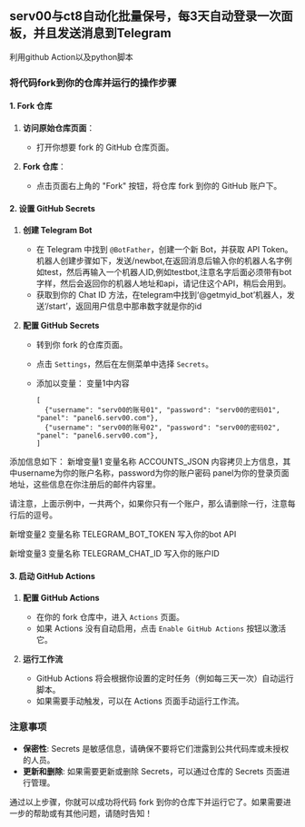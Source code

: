 ## serv00与ct8自动化批量保号，每3天自动登录一次面板，并且发送消息到Telegram

利用github Action以及python脚本


### 将代码fork到你的仓库并运行的操作步骤

#### 1. Fork 仓库

1. **访问原始仓库页面**：
    - 打开你想要 fork 的 GitHub 仓库页面。

2. **Fork 仓库**：
    - 点击页面右上角的 "Fork" 按钮，将仓库 fork 到你的 GitHub 账户下。

#### 2. 设置 GitHub Secrets

1. **创建 Telegram Bot**
    - 在 Telegram 中找到 `@BotFather`，创建一个新 Bot，并获取 API Token。
    机器人创建步骤如下，发送/newbot,在返回消息后输入你的机器人名字例如test，然后再输入一个机器人ID,例如testbot,注意名字后面必须带有bot字样，然后会返回你的机器人地址和api，请记住这个API，稍后会用到。
    - 获取到你的 Chat ID 方法，在telegram中找到‘@getmyid_bot’机器人，发送‘/start’，返回用户信息中那串数字就是你的id

2. **配置 GitHub Secrets**
    - 转到你 fork 的仓库页面。
    - 点击 `Settings`，然后在左侧菜单中选择 `Secrets`。
    - 添加以变量：
  变量1中内容

          [
            {"username": "serv00的账号01", "password": "serv00的密码01", "panel": "panel6.serv00.com"},
            {"username": "serv00的账号02", "password": "serv00的密码02", "panel": "panel6.serv00.com"},
          ]


添加信息如下：
新增变量1   变量名称   ACCOUNTS_JSON     内容拷贝上方信息，其中username为你的账户名称，password为你的账户密码   panel为你的登录页面地址，这些信息在你注册后的邮件内容里。

请注意，上面示例中，一共两个，如果你只有一个账户，那么请删除一行，注意每行后的逗号。

新增变量2   变量名称   TELEGRAM_BOT_TOKEN     写入你的bot API

新增变量3  变量名称   TELEGRAM_CHAT_ID        写入你的账户ID

#### 3. 启动 GitHub Actions

1. **配置 GitHub Actions**
    - 在你的 fork 仓库中，进入 `Actions` 页面。
    - 如果 Actions 没有自动启用，点击 `Enable GitHub Actions` 按钮以激活它。

2. **运行工作流**
    - GitHub Actions 将会根据你设置的定时任务（例如每三天一次）自动运行脚本。
    - 如果需要手动触发，可以在 Actions 页面手动运行工作流。

### 注意事项

- **保密性**: Secrets 是敏感信息，请确保不要将它们泄露到公共代码库或未授权的人员。
- **更新和删除**: 如果需要更新或删除 Secrets，可以通过仓库的 Secrets 页面进行管理。

通过以上步骤，你就可以成功将代码 fork 到你的仓库下并运行它了。如果需要进一步的帮助或有其他问题，请随时告知！
